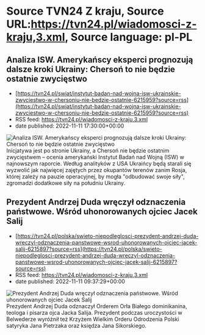 # Source TVN24 Z kraju, Source URL:https://tvn24.pl/wiadomosci-z-kraju,3.xml, Source language: pl-PL

## Analiza ISW. Amerykańscy eksperci prognozują dalsze kroki Ukrainy: Chersoń to nie będzie ostatnie zwycięstwo
 - [https://tvn24.pl/swiat/instytut-badan-nad-wojna-isw-ukrainskie-zwyciestwo-w-chersoniu-nie-bedzie-ostatnie-6215959?source=rss](https://tvn24.pl/swiat/instytut-badan-nad-wojna-isw-ukrainskie-zwyciestwo-w-chersoniu-nie-bedzie-ostatnie-6215959?source=rss)
 - RSS feed: https://tvn24.pl/wiadomosci-z-kraju,3.xml
 - date published: 2022-11-11 17:30:00+00:00

<img alt="Analiza ISW. Amerykańscy eksperci prognozują dalsze kroki Ukrainy: Chersoń to nie będzie ostatnie zwycięstwo" src="https://tvn24.pl/najnowsze/cdn-zdjecie-3w2lu4-ukraina-zolnierze-cherson-6215933/alternates/LANDSCAPE_1280" />
    Inicjatywa jest po stronie Ukrainy, a Chersoń nie będzie ostatnim zwycięstwem – ocenia amerykański Instytut Badań nad Wojną (ISW) w najnowszym raporcie. Według analityków z USA Ukraińcy będą starali się wyzwolić jak najwięcej zajętych przez okupantów terenów zanim Rosja, której zależy na pauzie operacyjnej, by mogła "odbudować swoje siły", zgromadzi dodatkowe siły na południu Ukrainy.

## Prezydent Andrzej Duda wręczył odznaczenia państwowe. Wśród uhonorowanych ojciec Jacek Salij
 - [https://tvn24.pl/polska/swieto-niepodleglosci-prezydent-andrzej-duda-wreczyl-odznaczenia-panstwowe-wsrod-uhonorowanych-ojciec-jacek-salij-6215897?source=rss](https://tvn24.pl/polska/swieto-niepodleglosci-prezydent-andrzej-duda-wreczyl-odznaczenia-panstwowe-wsrod-uhonorowanych-ojciec-jacek-salij-6215897?source=rss)
 - RSS feed: https://tvn24.pl/wiadomosci-z-kraju,3.xml
 - date published: 2022-11-11 09:37:29+00:00

<img alt="Prezydent Andrzej Duda wręczył odznaczenia państwowe. Wśród uhonorowanych ojciec Jacek Salij " src="https://tvn24.pl/najnowsze/cdn-zdjecie-of8mc0-prezydent-rp-andrzej-duda-oraz-ojciec-jacek-salij-6215958/alternates/LANDSCAPE_1280" />
    Prezydent Andrzej Duda odznaczył Orderem Orła Białego dominikanina, teologa i pisarza ojca Jacka Salija. Prezydent podczas uroczystości w Belwederze wyróżnił też Krzyżem Wielkim Orderu Odrodzenia Polski satyryka Jana Pietrzaka oraz księdza Jana Sikorskiego.
